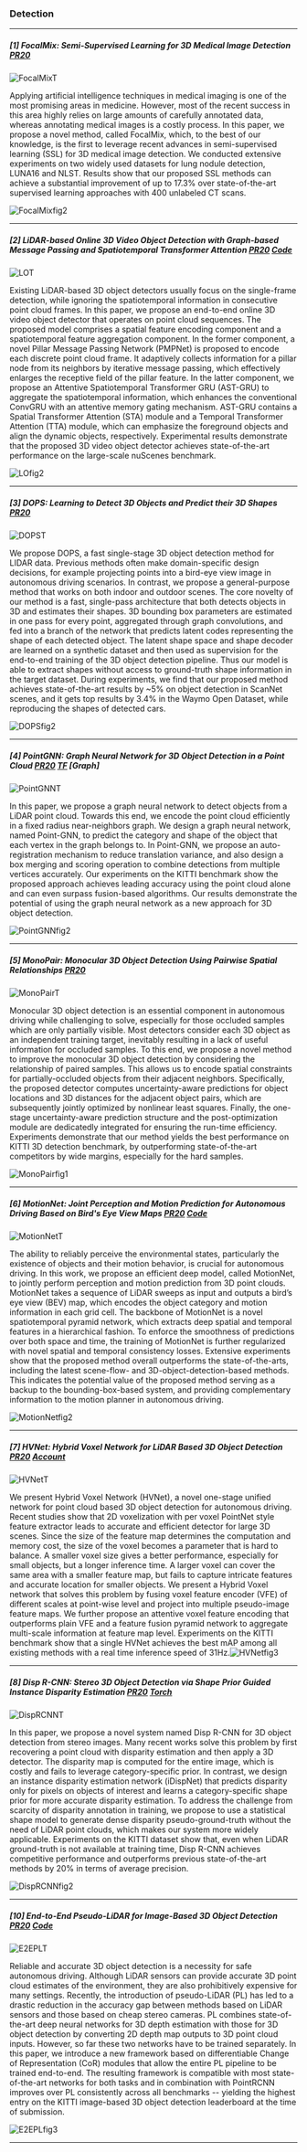 ### Detection

---

##### [1] FocalMix: Semi-Supervised Learning for 3D Medical Image Detection [PR20](https://arxiv.org/pdf/2003.09108.pdf) 

![FocalMixT](https://github.com/Pan3D/Daily-Paper-CVPR20/blob/master/Detection/FocalMixT.png)

Applying artificial intelligence techniques in medical imaging is one of the most promising areas in medicine. However, most of the recent success in this area highly relies on large amounts of carefully annotated data, whereas annotating medical images is a costly process. In this paper, we propose a novel method, called FocalMix, which, to the best of our knowledge, is the first to leverage recent advances in semi-supervised learning (SSL) for 3D medical image detection. We conducted extensive experiments on two widely used datasets for lung nodule detection, LUNA16 and NLST. Results show that our proposed SSL methods can achieve a substantial improvement of up to 17.3% over state-of-the-art supervised learning approaches with 400 unlabeled CT scans.

![FocalMixfig2](https://github.com/Pan3D/Daily-Paper-CVPR20/blob/master/Detection/FocalMixfig2.png)

---

##### [2] LiDAR-based Online 3D Video Object Detection with Graph-based Message Passing and Spatiotemporal Transformer Attention [PR20](https://arxiv.org/pdf/2004.01389.pdf) [Code](https://github.com/yinjunbo/3DVID) 

![LOT](https://github.com/Pan3D/Daily-Paper-CVPR20/blob/master/Detection/LOT.png)

Existing LiDAR-based 3D object detectors usually focus on the single-frame detection, while ignoring the spatiotemporal information in consecutive point cloud frames. In this paper, we propose an end-to-end online 3D video object detector that operates on point cloud sequences. The proposed model comprises a spatial feature encoding component and a spatiotemporal feature aggregation component. In the former component, a novel Pillar Message Passing Network (PMPNet) is proposed to encode each discrete point cloud frame. It adaptively collects information for a pillar node from its neighbors by iterative message passing, which effectively enlarges the receptive field of the pillar feature. In the latter component, we propose an Attentive Spatiotemporal Transformer GRU (AST-GRU) to aggregate the spatiotemporal information, which enhances the conventional ConvGRU with an attentive memory gating mechanism. AST-GRU contains a Spatial Transformer Attention (STA) module and a Temporal Transformer Attention (TTA) module, which can emphasize the foreground objects and align the dynamic objects, respectively. Experimental results demonstrate that the proposed 3D video object detector achieves state-of-the-art performance on the large-scale nuScenes benchmark.

![LOfig2](https://github.com/Pan3D/Daily-Paper-CVPR20/blob/master/Detection/LOfig2.png)

---

##### [3] DOPS: Learning to Detect 3D Objects and Predict their 3D Shapes [PR20](https://arxiv.org/pdf/2004.01170.pdf) 

![DOPST](https://github.com/Pan3D/Daily-Paper-CVPR20/blob/master/Detection/DOPST.png)

We propose DOPS, a fast single-stage 3D object detection method for LIDAR data. Previous methods often make domain-specific design decisions, for example projecting points into a bird-eye view image in autonomous driving scenarios. In contrast, we propose a general-purpose method that works on both indoor and outdoor scenes. The core novelty of our method is a fast, single-pass architecture that both detects objects in 3D and estimates their shapes. 3D bounding box parameters are estimated in one pass for every point, aggregated through graph convolutions, and fed into a branch of the network that predicts latent codes representing the shape of each detected object. The latent shape space and shape decoder are learned on a synthetic dataset and then used as supervision for the end-to-end training of the 3D object detection pipeline. Thus our model is able to extract shapes without access to ground-truth shape information in the target dataset. During experiments, we find that our proposed method achieves state-of-the-art results by ~5% on object detection in ScanNet scenes, and it gets top results by 3.4% in the Waymo Open Dataset, while reproducing the shapes of detected cars.

![DOPSfig2](https://github.com/Pan3D/Daily-Paper-CVPR20/blob/master/Detection/DOPSfig2.png)

---

##### [4] PointGNN: Graph Neural Network for 3D Object Detection in a Point Cloud [PR20](<https://arxiv.org/pdf/2003.01251.pdf>)  [TF](<https://github.com/WeijingShi/Point-GNN>) [Graph]

![PointGNNT](https://github.com/Pan3D/Daily-Paper-CVPR20/blob/master/Detection/PointGNNT.png)

In this paper, we propose a graph neural network to detect objects from a LiDAR point cloud. Towards this end, we encode the point cloud efficiently in a fixed radius near-neighbors graph. We design a graph neural network, named Point-GNN, to predict the category and shape of the object that each vertex in the graph belongs to. In Point-GNN, we propose an auto-registration mechanism to reduce translation variance, and also design a box merging and scoring operation to combine detections from multiple vertices accurately. Our experiments on the KITTI benchmark show the proposed approach achieves leading accuracy using the point cloud alone and can even surpass fusion-based algorithms. Our results demonstrate the potential of using the graph neural network as a new approach for 3D object detection.

![PointGNNfig2](https://github.com/Pan3D/Daily-Paper-CVPR20/blob/master/Detection/PointGNNfig2.png)

------

##### [5] MonoPair: Monocular 3D Object Detection Using Pairwise Spatial Relationships [PR20](<https://arxiv.org/pdf/2003.00504.pdf>) 

![MonoPairT](https://github.com/Pan3D/Daily-Paper-CVPR20/blob/master/Detection/MonoPairT.png)

Monocular 3D object detection is an essential component in autonomous driving while challenging to solve, especially for those occluded samples which are only partially visible. Most detectors consider each 3D object as an independent training target, inevitably resulting in a lack of useful information for occluded samples. To this end, we propose a novel method to improve the monocular 3D object detection by considering the relationship of paired samples. This allows us to encode spatial constraints for partially-occluded objects from their adjacent neighbors. Specifically, the proposed detector computes uncertainty-aware predictions for object locations and 3D distances for the adjacent object pairs, which are subsequently jointly optimized by nonlinear least squares. Finally, the one-stage uncertainty-aware prediction structure and the post-optimization module are dedicatedly integrated for ensuring the run-time efficiency. Experiments demonstrate that our method yields the best performance on KITTI 3D detection benchmark, by outperforming state-of-the-art competitors by wide margins, especially for the hard samples.

![MonoPairfig1](https://github.com/Pan3D/Daily-Paper-CVPR20/blob/master/Detection/MonoPairfig1.png)

------

##### [6] MotionNet: Joint Perception and Motion Prediction for Autonomous Driving Based on Bird's Eye View Maps [PR20](<https://arxiv.org/pdf/2003.06754.pdf>) [Code](<https://github.com/pxiangwu/MotionNet>) 

![MotionNetT](https://github.com/Pan3D/Daily-Paper-CVPR20/blob/master/Detection/MotionNetT.png)

The ability to reliably perceive the environmental states, particularly the existence of objects and their motion behavior, is crucial for autonomous driving. In this work, we propose an efficient deep model, called MotionNet, to jointly perform perception and motion prediction from 3D point clouds. MotionNet takes a sequence of LiDAR sweeps as input and outputs a bird’s eye view (BEV) map, which encodes the object category and motion information in each grid cell. The backbone of MotionNet is a novel spatiotemporal pyramid network, which extracts deep spatial and temporal features in a hierarchical fashion. To enforce the smoothness of predictions over both space and time, the training of MotionNet is further regularized with novel spatial and temporal consistency losses. Extensive experiments show that the proposed method overall outperforms the state-of-the-arts, including the latest scene-flow- and
3D-object-detection-based methods. This indicates the potential value of the proposed method serving as a backup to the bounding-box-based system, and providing complementary information to the motion planner in autonomous driving.

![MotionNetfig2](https://github.com/Pan3D/Daily-Paper-CVPR20/blob/master/Detection/MotionNetfig2.png)

------

##### [7] HVNet: Hybrid Voxel Network for LiDAR Based 3D Object Detection [PR20](<https://arxiv.org/pdf/2003.00186.pdf>) [Account](https://mp.weixin.qq.com/s/prSkJIlVLdINBvNI8eUgvA) 

![HVNetT](https://github.com/Pan3D/Daily-Paper-CVPR20/blob/master/Detection/HVNetT.png)

We present Hybrid Voxel Network (HVNet), a novel one-stage unified network for point cloud based 3D object detection for autonomous driving. Recent studies show that 2D voxelization with per voxel PointNet style feature extractor leads to accurate and efficient detector for large 3D scenes. Since the size of the feature map determines the computation and memory cost, the size of the voxel becomes a parameter that is hard to balance. A smaller voxel size gives a better performance, especially for small objects, but a longer inference time. A larger voxel can cover the same area with a smaller feature map, but fails to capture intricate features and accurate location for smaller objects. We present a Hybrid Voxel network that solves this problem by fusing voxel feature encoder (VFE) of different scales at point-wise level and project into multiple pseudo-image feature maps. We further propose an attentive voxel feature encoding that outperforms plain VFE and a feature fusion pyramid network to aggregate multi-scale information at feature map level. Experiments on the KITTI benchmark show that a single HVNet achieves the best mAP among all existing methods with a real time inference speed of 31Hz.![HVNetfig3](https://github.com/Pan3D/Daily-Paper-CVPR20/blob/master/Detection/HVNetfig3.png)

---

##### [8] Disp R-CNN: Stereo 3D Object Detection via Shape Prior Guided Instance Disparity Estimation [PR20](<https://arxiv.org/pdf/2004.03572.pdf>) [Torch](<https://github.com/zju3dv/disprcnn>) 

![DispRCNNT](https://github.com/Pan3D/Daily-Paper-CVPR20/blob/master/Detection/DispRCNNT.png)

In this paper, we propose a novel system named Disp R-CNN for 3D object detection from stereo images. Many recent works solve this problem by first recovering a point cloud with disparity estimation and then apply a 3D detector. The disparity map is computed for the entire image, which is costly and fails to leverage category-specific prior. In contrast, we design an instance disparity estimation network (iDispNet) that predicts disparity only for pixels on objects of interest and learns a category-specific shape prior for more accurate disparity estimation. To address the challenge from scarcity of disparity annotation in training, we propose to use a statistical shape model to generate dense disparity pseudo-ground-truth without the need of LiDAR point clouds, which makes our system more widely applicable. Experiments on the KITTI dataset show that, even when LiDAR ground-truth is not available at training time, Disp R-CNN achieves competitive performance and outperforms previous state-of-the-art methods by 20% in terms of average precision.

![DispRCNNfig2](https://github.com/Pan3D/Daily-Paper-CVPR20/blob/master/Detection/DispRCNNfig2.png)

---

##### [10] End-to-End Pseudo-LiDAR for Image-Based 3D Object Detection [PR20](<https://arxiv.org/pdf/2004.03080.pdf>) [Code](<https://github.com/mileyan/pseudo-LiDAR_e2e>) 

![E2EPLT](https://github.com/Pan3D/Daily-Paper-CVPR20/blob/master/Detection/E2EPLT.png)

Reliable and accurate 3D object detection is a necessity for safe autonomous driving. Although LiDAR sensors can provide accurate 3D point cloud estimates of the environment, they are also prohibitively expensive for many settings. Recently, the introduction of pseudo-LiDAR (PL) has led to a drastic reduction in the accuracy gap between methods based on LiDAR sensors and those based on cheap stereo cameras. PL combines state-of-the-art deep neural networks for 3D depth estimation with those for 3D object detection by converting 2D depth map outputs to 3D point cloud inputs. However, so far these two networks have to be trained separately. In this paper, we introduce a new framework based on differentiable Change of Representation (CoR) modules that allow the entire PL pipeline to be trained end-to-end. The resulting framework is compatible with most state-of-the-art networks for both tasks and in combination with PointRCNN improves over PL consistently across all benchmarks -- yielding the highest entry on the KITTI image-based 3D object detection leaderboard at the time of submission.

![E2EPLfig3](https://github.com/Pan3D/Daily-Paper-CVPR20/blob/master/Detection/E2EPLfig3.png)

------

### 